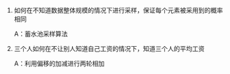 1. 如何在不知道数据整体规模的情况下进行采样，保证每个元素被采用到的概率相同

   A：蓄水池采样算法

2. 三个人如何在不让别人知道自己工资的情况下，知道三个人的平均工资

   A：利用偏移的加减进行两轮相加

